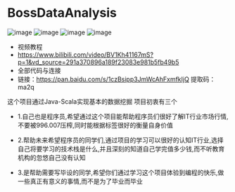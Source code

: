 # BossDataAnalysis
![image](https://user-images.githubusercontent.com/65523997/230296246-aeed227d-95b5-4eff-835e-fa10d3be580f.png)
![image](https://user-images.githubusercontent.com/65523997/230296359-00b8b910-5be1-4251-a8c4-004604866f9e.png)
![image](https://user-images.githubusercontent.com/65523997/230296942-3e502218-4c7d-4ae6-b0a4-e90aa0db816d.png)
![image](https://user-images.githubusercontent.com/65523997/230297100-a1ee0319-f57d-4628-a30c-49e9d266ff48.png)


 - 视频教程
  - https://www.bilibili.com/video/BV1Kh41167mS?p=1&vd_source=291a370896a189f23083e981b5fb49b5
 - 全部代码与连接
  - 链接：https://pan.baidu.com/s/1czBsipp3JmWcAhFxmfkIjQ 提取码：ma2q 

这个项目通过Java-Scala实现基本的数据挖掘
项目初衷有三个
 - 1.自己也是程序员,希望通过这个项目能帮助程序员们很好了解IT行业市场行情,不要被996.007压榨,同时能根据标签很好的衡量自身价值
 
 - 2.帮助未来希望程序员的同学们,通过项目的学习可以很好的认知IT行业,选择自己将要学习的技术栈是什么,并且深刻的知道自己学完值多少钱,而不听教育机构的忽悠自己没有认知
 
 - 3.是帮助需要写毕设的同学,希望你们通过学习这个项目体验到编程的快乐,做一些真正有意义的事情,而不是为了毕业而毕业
